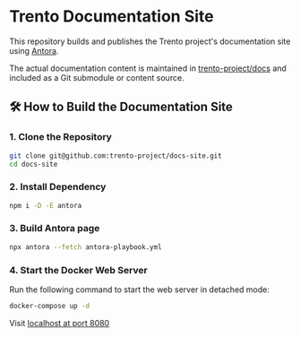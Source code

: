 # Trento Documentation Site

This repository builds and publishes the Trento project's documentation site using [Antora](https://antora.org/).

The actual documentation content is maintained in [trento-project/docs](https://github.com/trento-project/docs) and included as a Git submodule or content source.

## 🛠️ How to Build the Documentation Site

### 1. Clone the Repository

```bash
git clone git@github.com:trento-project/docs-site.git
cd docs-site
```

### 2. Install Dependency

```bash
npm i -D -E antora
```

### 3. Build Antora page

```bash
npx antora --fetch antora-playbook.yml
```

### 4. Start the Docker Web Server

Run the following command to start the web server in detached mode:

```bash
docker-compose up -d
```
Visit [localhost at port 8080](http://localhost:8080)